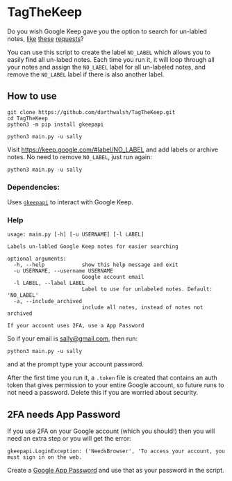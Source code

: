 # TagTheKeep

Do you wish Google Keep gave you the option to search for un-labled notes, [like][1] [these][2] [requests][3]?

You can use this script to create the label `NO_LABEL` which allows you to easily find all un-labed notes. Each time you run it, it will loop through all your notes and assign the `NO_LABEL` label for all un-labeled notes, and remove the `NO_LABEL` label if there is also another label.

## How to use

    git clone https://github.com/darthwalsh/TagTheKeep.git
    cd TagTheKeep
    python3 -m pip install gkeepapi

    python3 main.py -u sally

Visit https://keep.google.com/#label/NO_LABEL and add labels or archive notes. No need to remove `NO_LABEL`, just run again:

    python3 main.py -u sally

### Dependencies:

Uses [`gkeepapi`](https://github.com/kiwiz/gkeepapi) to interact with Google Keep.

### Help

```
usage: main.py [-h] [-u USERNAME] [-l LABEL]

Labels un-labled Google Keep notes for easier searching

optional arguments:
  -h, --help            show this help message and exit
  -u USERNAME, --username USERNAME
                        Google account email
  -l LABEL, --label LABEL
                        Label to use for unlabeled notes. Default: 'NO_LABEL'
  -a, --include_archived
                        include all notes, instead of notes not archived

If your account uses 2FA, use a App Password
```

So if your email is sally@gmail.com, then run:

    python3 main.py -u sally

and at the prompt type your account password.

After the first time you run it, a `.token` file is created that contains an auth token that gives permission to your entire Google account, so future runs to not need a password. Delete this if you are worried about security.

## 2FA needs App Password

If you use 2FA on your Google account (which you should!) then you will need an extra step or you will get the error:

    gkeepapi.LoginException: ('NeedsBrowser', 'To access your account, you must sign in on the web.

Create a [Google App Password](https://myaccount.google.com/apppasswords) and use that as your password in the script.

[1]: https://webapps.stackexchange.com/questions/88648/hide-work-google-keep-items-on-the-weekend
[2]: https://www.quora.com/How-do-you-show-only-notes-with-no-label-in-Google-Keep
[3]: https://webapps.stackexchange.com/questions/80509/google-keep-search-options
